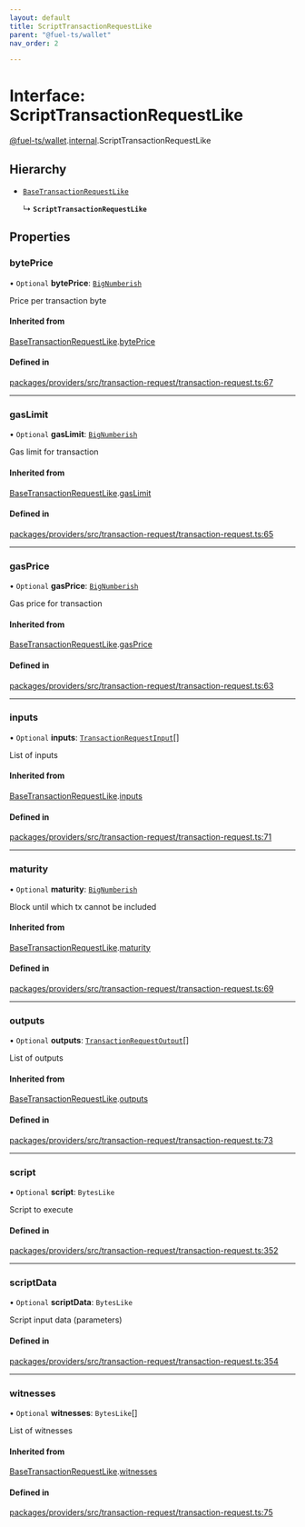 ```yaml
---
layout: default
title: ScriptTransactionRequestLike
parent: "@fuel-ts/wallet"
nav_order: 2

---
```


# Interface: ScriptTransactionRequestLike

[@fuel-ts/wallet](../index.md).[internal](../namespaces/internal.md).ScriptTransactionRequestLike

## Hierarchy

- [`BaseTransactionRequestLike`](internal-BaseTransactionRequestLike.md)

  ↳ **`ScriptTransactionRequestLike`**

## Properties

### bytePrice

• `Optional` **bytePrice**: [`BigNumberish`](../namespaces/internal.md#bignumberish)

Price per transaction byte

#### Inherited from

[BaseTransactionRequestLike](internal-BaseTransactionRequestLike.md).[bytePrice](internal-BaseTransactionRequestLike.md#byteprice)

#### Defined in

[packages/providers/src/transaction-request/transaction-request.ts:67](https://github.com/FuelLabs/fuels-ts/blob/master/packages/providers/src/transaction-request/transaction-request.ts#L67)

___

### gasLimit

• `Optional` **gasLimit**: [`BigNumberish`](../namespaces/internal.md#bignumberish)

Gas limit for transaction

#### Inherited from

[BaseTransactionRequestLike](internal-BaseTransactionRequestLike.md).[gasLimit](internal-BaseTransactionRequestLike.md#gaslimit)

#### Defined in

[packages/providers/src/transaction-request/transaction-request.ts:65](https://github.com/FuelLabs/fuels-ts/blob/master/packages/providers/src/transaction-request/transaction-request.ts#L65)

___

### gasPrice

• `Optional` **gasPrice**: [`BigNumberish`](../namespaces/internal.md#bignumberish)

Gas price for transaction

#### Inherited from

[BaseTransactionRequestLike](internal-BaseTransactionRequestLike.md).[gasPrice](internal-BaseTransactionRequestLike.md#gasprice)

#### Defined in

[packages/providers/src/transaction-request/transaction-request.ts:63](https://github.com/FuelLabs/fuels-ts/blob/master/packages/providers/src/transaction-request/transaction-request.ts#L63)

___

### inputs

• `Optional` **inputs**: [`TransactionRequestInput`](../namespaces/internal.md#transactionrequestinput)[]

List of inputs

#### Inherited from

[BaseTransactionRequestLike](internal-BaseTransactionRequestLike.md).[inputs](internal-BaseTransactionRequestLike.md#inputs)

#### Defined in

[packages/providers/src/transaction-request/transaction-request.ts:71](https://github.com/FuelLabs/fuels-ts/blob/master/packages/providers/src/transaction-request/transaction-request.ts#L71)

___

### maturity

• `Optional` **maturity**: [`BigNumberish`](../namespaces/internal.md#bignumberish)

Block until which tx cannot be included

#### Inherited from

[BaseTransactionRequestLike](internal-BaseTransactionRequestLike.md).[maturity](internal-BaseTransactionRequestLike.md#maturity)

#### Defined in

[packages/providers/src/transaction-request/transaction-request.ts:69](https://github.com/FuelLabs/fuels-ts/blob/master/packages/providers/src/transaction-request/transaction-request.ts#L69)

___

### outputs

• `Optional` **outputs**: [`TransactionRequestOutput`](../namespaces/internal.md#transactionrequestoutput)[]

List of outputs

#### Inherited from

[BaseTransactionRequestLike](internal-BaseTransactionRequestLike.md).[outputs](internal-BaseTransactionRequestLike.md#outputs)

#### Defined in

[packages/providers/src/transaction-request/transaction-request.ts:73](https://github.com/FuelLabs/fuels-ts/blob/master/packages/providers/src/transaction-request/transaction-request.ts#L73)

___

### script

• `Optional` **script**: `BytesLike`

Script to execute

#### Defined in

[packages/providers/src/transaction-request/transaction-request.ts:352](https://github.com/FuelLabs/fuels-ts/blob/master/packages/providers/src/transaction-request/transaction-request.ts#L352)

___

### scriptData

• `Optional` **scriptData**: `BytesLike`

Script input data (parameters)

#### Defined in

[packages/providers/src/transaction-request/transaction-request.ts:354](https://github.com/FuelLabs/fuels-ts/blob/master/packages/providers/src/transaction-request/transaction-request.ts#L354)

___

### witnesses

• `Optional` **witnesses**: `BytesLike`[]

List of witnesses

#### Inherited from

[BaseTransactionRequestLike](internal-BaseTransactionRequestLike.md).[witnesses](internal-BaseTransactionRequestLike.md#witnesses)

#### Defined in

[packages/providers/src/transaction-request/transaction-request.ts:75](https://github.com/FuelLabs/fuels-ts/blob/master/packages/providers/src/transaction-request/transaction-request.ts#L75)
